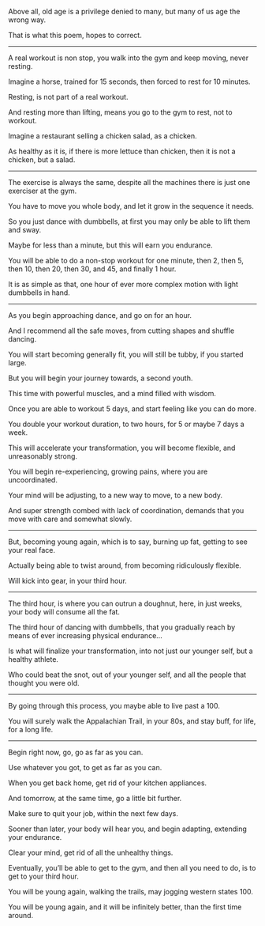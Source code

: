 Above all, old age is a privilege denied to many,
but many of us age the wrong way.

That is what this poem,
hopes to correct.

---

A real workout is non stop,
you walk into the gym and keep moving, never resting.

Imagine a horse, trained for 15 seconds,
then forced to rest for 10 minutes.

Resting,
is not part of a real workout.

And resting more than lifting,
means you go to the gym to rest, not to workout.

Imagine a restaurant selling a chicken salad,
as a chicken.

As healthy as it is, if there is more lettuce than chicken,
then it is not a chicken, but a salad.

---

The exercise is always the same,
despite all the machines there is just one exerciser at the gym.

You have to move you whole body,
and let it grow in the sequence it needs.

So you just dance with dumbbells,
at first you may only be able to lift them and sway.

Maybe for less than a minute,
but this will earn you endurance.

You will be able to do a non-stop workout for one minute,
then 2, then 5, then 10, then 20, then 30, and 45, and finally 1 hour.

It is as simple as that,
one hour of ever more complex motion with light dumbbells in hand.

---

As you begin approaching dance,
and go on for an hour.

And I recommend all the safe moves,
from cutting shapes and shuffle dancing.

You will start becoming generally fit,
you will still be tubby, if you started large.

But you will begin your journey towards,
a second youth.

This time with powerful muscles,
and a mind filled with wisdom.

Once you are able to workout 5 days,
and start feeling like you can do more.

You double your workout duration,
to two hours, for 5 or maybe 7 days a week.

This will accelerate your transformation,
you will become flexible, and unreasonably strong.

You will begin re-experiencing,
growing pains, where you are uncoordinated.

Your mind will be adjusting,
to a new way to move, to a new body.

And super strength combed with lack of coordination,
demands that you move with care and somewhat slowly.

---

But, becoming young again,
which is to say, burning up fat, getting to see your real face.

Actually being able to twist around,
from becoming ridiculously flexible.

Will kick into gear,
in your third hour.

---

The third hour, is where you can outrun a doughnut,
here, in just weeks, your body will consume all the fat.

The third hour of dancing with dumbbells,
that you gradually reach by means of ever increasing physical endurance…

Is what will finalize your transformation,
into not just our younger self, but a healthy athlete.

Who could beat the snot,
out of your younger self, and all the people that thought you were old.

---

By going through this process,
you maybe able to live past a 100.

You will surely walk the Appalachian Trail,
in your 80s, and stay buff, for life, for a long life.

---

Begin right now,
go, go as far as you can.

Use whatever you got,
to get as far as you can.

When you get back home,
get rid of your kitchen appliances.

And tomorrow, at the same time,
go a little bit further.

Make sure to quit your job,
within the next few days.

Sooner than later, your body will hear you,
and begin adapting, extending your endurance.

Clear your mind,
get rid of all the unhealthy things.

Eventually, you’ll be able to get to the gym,
and then all you need to do, is to get to your third hour.

You will be young again,
walking the trails, may jogging western states 100.

You will be young again,
and it will be infinitely better, than the first time around.
